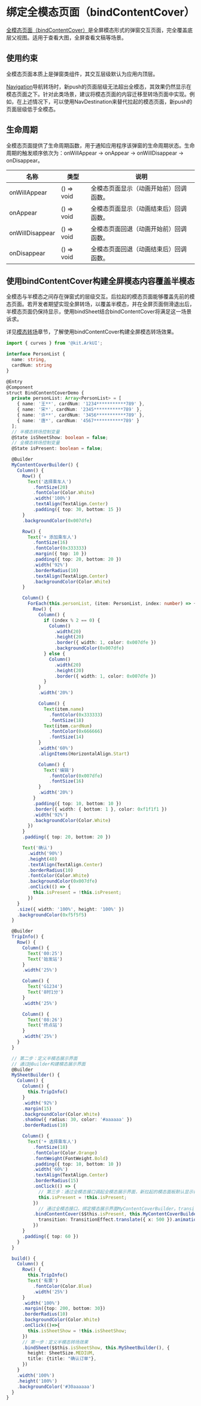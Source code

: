 # 绑定全模态页面（bindContentCover）

[全模态页面（bindContentCover）](../reference/apis-arkui/arkui-ts/ts-universal-attributes-modal-transition.md#bindcontentcover)是全屏模态形式的弹窗交互页面，完全覆盖底层父视图。适用于查看大图，全屏查看文稿等场景。

## 使用约束

全模态页面本质上是弹窗类组件，其交互层级默认为应用内顶层。

[Navigation](../reference/apis-arkui/arkui-ts/ts-basic-components-navigation.md)导航转场时，新push的页面层级无法超出全模态，其效果仍然显示在模态页面之下。针对此类场景，建议将模态页面的内容迁移至转场页面中实现。例如，在上述情况下，可以使用NavDestination来替代拉起的模态页面，新push的页面层级低于全模态。

## 生命周期

全模态页面提供了生命周期函数，用于通知应用程序该弹窗的生命周期状态。生命周期的触发顺序依次为：onWillAppear -> onAppear -> onWillDisappear -> onDisappear。

| 名称            |类型| 说明                       |
| ----------------- | ------ | ---------------------------- |
| onWillAppear    | () => void | 全模态页面显示（动画开始前）回调函数。 |
| onAppear    | () => void  | 全模态页面显示（动画结束后）回调函数。  |
| onWillDisappear | () => void | 全模态页面回退（动画开始前）回调函数。 |
| onDisappear |() => void  | 全模态页面回退（动画结束后）回调函数。     |

## 使用bindContentCover构建全屏模态内容覆盖半模态

全模态与半模态之间存在弹窗式的层级交互。后拉起的模态页面能够覆盖先前的模态页面。若开发者期望实现全屏转场，以覆盖半模态，并在全屏页面侧滑退出后，半模态页面仍保持显示，使用bindSheet结合bindContentCover将满足这一场景诉求。

详见[模态转场](arkts-modal-transition.md#使用bindcontentcover构建全屏模态转场效果)章节，了解使用bindContentCover构建全屏模态转场效果。

```ts
import { curves } from '@kit.ArkUI';

interface PersonList {
  name: string,
  cardNum: string
}

@Entry
@Component
struct BindContentCoverDemo {
  private personList: Array<PersonList> = [
    { name: '王**', cardNum: '1234***********789' },
    { name: '宋*', cardNum: '2345***********789' },
    { name: '许**', cardNum: '3456***********789' },
    { name: '唐*', cardNum: '4567***********789' }
  ];
  // 半模态转场控制变量
  @State isSheetShow: boolean = false;
  // 全模态转场控制变量
  @State isPresent: boolean = false;

  @Builder
  MyContentCoverBuilder() {
    Column() {
      Row() {
        Text('选择乘车人')
          .fontSize(20)
          .fontColor(Color.White)
          .width('100%')
          .textAlign(TextAlign.Center)
          .padding({ top: 30, bottom: 15 })
      }
      .backgroundColor(0x007dfe)

      Row() {
        Text('+ 添加乘车人')
          .fontSize(16)
          .fontColor(0x333333)
          .margin({ top: 10 })
          .padding({ top: 20, bottom: 20 })
          .width('92%')
          .borderRadius(10)
          .textAlign(TextAlign.Center)
          .backgroundColor(Color.White)
      }

      Column() {
        ForEach(this.personList, (item: PersonList, index: number) => {
          Row() {
            Column() {
              if (index % 2 == 0) {
                Column()
                  .width(20)
                  .height(20)
                  .border({ width: 1, color: 0x007dfe })
                  .backgroundColor(0x007dfe)
              } else {
                Column()
                  .width(20)
                  .height(20)
                  .border({ width: 1, color: 0x007dfe })
              }
            }
            .width('20%')

            Column() {
              Text(item.name)
                .fontColor(0x333333)
                .fontSize(18)
              Text(item.cardNum)
                .fontColor(0x666666)
                .fontSize(14)
            }
            .width('60%')
            .alignItems(HorizontalAlign.Start)

            Column() {
              Text('编辑')
                .fontColor(0x007dfe)
                .fontSize(16)
            }
            .width('20%')
          }
          .padding({ top: 10, bottom: 10 })
          .border({ width: { bottom: 1 }, color: 0xf1f1f1 })
          .width('92%')
          .backgroundColor(Color.White)
        })
      }
      .padding({ top: 20, bottom: 20 })

      Text('确认')
        .width('90%')
        .height(40)
        .textAlign(TextAlign.Center)
        .borderRadius(10)
        .fontColor(Color.White)
        .backgroundColor(0x007dfe)
        .onClick(() => {
          this.isPresent = !this.isPresent;
        })
    }
    .size({ width: '100%', height: '100%' })
    .backgroundColor(0xf5f5f5)
  }

  @Builder
  TripInfo() {
    Row() {
      Column() {
        Text('00:25')
        Text('始发站')
      }
      .width('25%')

      Column() {
        Text('G1234')
        Text('8时1分')
      }
      .width('25%')

      Column() {
        Text('08:26')
        Text('终点站')
      }
      .width('25%')
    }
  }

  // 第二步：定义半模态展示界面
  // 通过@Builder构建模态展示界面
  @Builder
  MySheetBuilder() {
    Column() {
      Column() {
        this.TripInfo()
      }
      .width('92%')
      .margin(15)
      .backgroundColor(Color.White)
      .shadow({ radius: 30, color: '#aaaaaa' })
      .borderRadius(10)

      Column() {
        Text('+ 选择乘车人')
          .fontSize(18)
          .fontColor(Color.Orange)
          .fontWeight(FontWeight.Bold)
          .padding({ top: 10, bottom: 10 })
          .width('60%')
          .textAlign(TextAlign.Center)
          .borderRadius(15)
          .onClick(() => {
            // 第三步：通过全模态接口调起全模态展示界面，新拉起的模态面板默认显示在最上层
            this.isPresent = !this.isPresent;
          })
            // 通过全模态接口，绑定模态展示界面MyContentCoverBuilder。transition属性支持自定义转场效果，此处定义了x轴横向入场
          .bindContentCover($$this.isPresent, this.MyContentCoverBuilder(), {
            transition: TransitionEffect.translate({ x: 500 }).animation({ curve: curves.springMotion(0.6, 0.8) })
          })
      }
      .padding({ top: 60 })
    }
  }

  build() {
    Column() {
      Row() {
        this.TripInfo()
        Text('有票')
          .fontColor(Color.Blue)
          .width('25%')
      }
      .width('100%')
      .margin({top: 200, bottom: 30})
      .borderRadius(10)
      .backgroundColor(Color.White)
      .onClick(()=>{
        this.isSheetShow = !this.isSheetShow;
      })
      // 第一步：定义半模态转场效果
      .bindSheet($$this.isSheetShow, this.MySheetBuilder(), {
        height: SheetSize.MEDIUM,
        title: {title: "确认订单"},
      })
    }
    .width('100%')
    .height('100%')
    .backgroundColor('#30aaaaaa')
  }
}
```